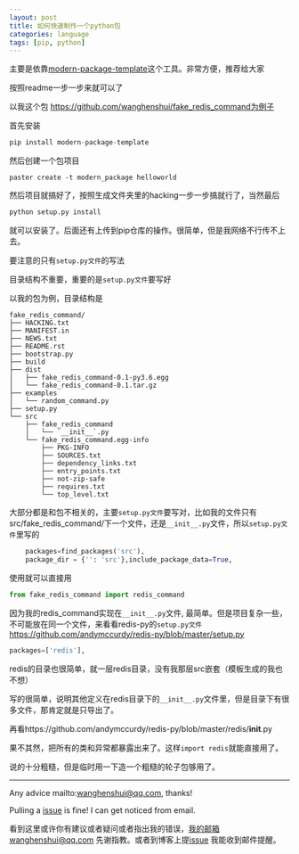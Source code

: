 ```yaml
---
layout: post
title: 如何快速制作一个python包
categories: language
tags: [pip, python]
---
```

  



主要是依靠[modern-package-template](https://github.com/srid/modern-package-template)这个工具。非常方便，推荐给大家

按照readme一步一步来就可以了



以我这个包 https://github.com/wanghenshui/fake_redis_command为例子

首先安装

```python
pip install modern-package-template
```

然后创建一个包项目

```shell
paster create -t modern_package helloworld
```

 然后项目就搞好了，按照生成文件夹里的hacking一步一步搞就行了，当然最后 

```python
python setup.py install
```

就可以安装了。后面还有上传到pip仓库的操作。很简单，但是我网络不行传不上去。



要注意的只有`setup.py文件`的写法

目录结构不重要，重要的是`setup.py文件`要写好

以我的包为例，目录结构是



```
fake_redis_command/
├── HACKING.txt
├── MANIFEST.in
├── NEWS.txt
├── README.rst
├── bootstrap.py
├── build
├── dist
│   ├── fake_redis_command-0.1-py3.6.egg
│   └── fake_redis_command-0.1.tar.gz
├── examples
│   └── random_command.py
├── setup.py
└── src
    ├── fake_redis_command
    │   └── `__init__`.py
    └── fake_redis_command.egg-info
        ├── PKG-INFO
        ├── SOURCES.txt
        ├── dependency_links.txt
        ├── entry_points.txt
        ├── not-zip-safe
        ├── requires.txt
        └── top_level.txt
```

大部分都是和包不相关的，主要`setup.py文件`要写对，比如我的文件只有src/fake_redis_command/下一个文件，还是`__init__.py`文件，所以`setup.py文件`里写的

```python
    packages=find_packages('src'),
    package_dir = {'': 'src'},include_package_data=True,
```

使用就可以直接用

```python
from fake_redis_command import redis_command
```

因为我的redis_command实现在`__init__.py`文件, 最简单。但是项目复杂一些，不可能放在同一个文件，来看看redis-py的`setup.py文件` https://github.com/andymccurdy/redis-py/blob/master/setup.py



```python
packages=['redis'],
```

redis的目录也很简单，就一层redis目录，没有我那层src嵌套（模板生成的我也不想）

写的很简单，说明其他定义在redis目录下的`__init__.py`文件里，但是目录下有很多文件，那肯定就是只导出了。

再看https://github.com/andymccurdy/redis-py/blob/master/redis/__init__.py

果不其然，把所有的类和异常都暴露出来了。这样`import redis`就能直接用了。



说的十分粗糙，但是临时用一下造一个粗糙的轮子包够用了。



---

Any advice mailto:wanghenshui@qq.com, thanks! 

Pulling a [issue](https://github.com/wanghenshui/wanghenshui.github.io/issues/new) is fine! I can get noticed from email.

看到这里或许你有建议或者疑问或者指出我的错误，我的邮箱wanghenshui@qq.com 先谢指教。或者到博客上提[issue](https://github.com/wanghenshui/wanghenshui.github.io/issues/new) 我能收到邮件提醒。